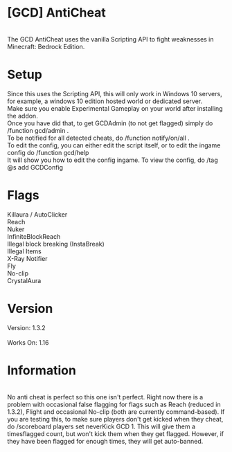 # [GCD] AntiCheat
\
The GCD AntiCheat uses the vanilla Scripting API to fight weaknesses in Minecraft: Bedrock Edition.
# Setup

Since this uses the Scripting API, this will only work in Windows 10 servers, for example, a windows 10 edition hosted world or dedicated server.\
Make sure you enable Experimental Gameplay on your world after installing the addon. \
Once you have did that, to get GCDAdmin (to not get flagged) simply do /function gcd/admin .\
To be notified for all detected cheats, do /function notify/on/all .\
To edit the config, you can either edit the script itself, or to edit the ingame config do /function gcd/help \
It will show you how to edit the config ingame. To view the config, do /tag @s add GCDConfig
# Flags
Killaura / AutoClicker\
Reach \
Nuker\
InfiniteBlockReach\
Illegal block breaking (InstaBreak)\
Illegal Items\
X-Ray Notifier\
Fly\
No-clip\
CrystalAura

# Version
Version: 1.3.2\
\
Works On: 1.16
# Information
\
No anti cheat is perfect so this one isn't perfect. Right now there is a problem with occasional false flagging for flags such as Reach (reduced in 1.3.2), Flight and occasional No-clip (both are currently command-based). If you are testing this, to make sure players don't get kicked when they cheat, do /scoreboard players set neverKick GCD 1. This will give them a timesflagged count, but won't kick them when they get flagged. However, if they have been flagged for enough times, they will get auto-banned.